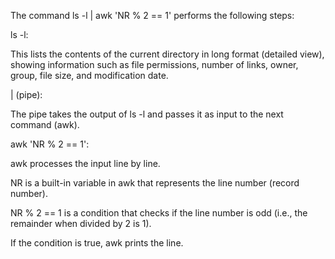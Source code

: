   The command ls -l | awk 'NR % 2 == 1' performs the following steps:

  ls -l:

This lists the contents of the current directory in long format (detailed view), showing information such as file permissions, number of links, owner, group, file size, and modification date.

  | (pipe):

The pipe takes the output of ls -l and passes it as input to the next command (awk).

  awk 'NR % 2 == 1':

awk processes the input line by line.

  NR is a built-in variable in awk that represents the line number (record number).

NR % 2 == 1 is a condition that checks if the line number is odd (i.e., the remainder when divided by 2 is 1).

If the condition is true, awk prints the line.
